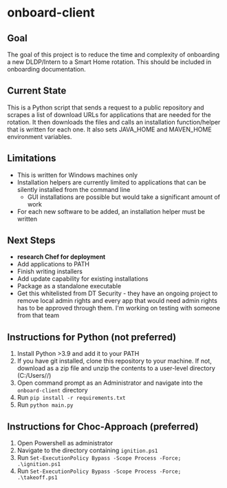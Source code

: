 # onboard-client

## Goal
The goal of this project is to reduce the time and complexity of onboarding a new DLDP/Intern to a Smart Home rotation. This should be included in onboarding documentation.

## Current State
This is a Python script that sends a request to a public repository and scrapes a list of download URLs for applications that are needed for the rotation. It then downloads the files and calls an installation function/helper that is written for each one. It also sets JAVA_HOME and MAVEN_HOME environment variables.

## Limitations
- This is written for Windows machines only
- Installation helpers are currently limited to applications that can be silently installed from the command line
  - GUI installations are possible but would take a significant amount of work
- For each new software to be added, an installation helper must be written
  
## Next Steps
- **research Chef for deployment**
- Add applications to PATH
- Finish writing installers
- Add update capability for existing installations
- Package as a standalone executable
- Get this whitelisted from DT Security - they have an ongoing project to remove local admin rights and every app that would need admin rights has to be approved through them. I'm working on testing with someone from that team

## Instructions for Python (not preferred)
1. Install Python >3.9 and add it to your PATH
2. If you have git installed, clone this repository to your machine. If not, download as a zip file and unzip the contents to a user-level directory (C:/Users/<yourSSO>/)
3. Open command prompt as an Administrator and navigate into the `onboard-client` directory
4. Run `pip install -r requirements.txt`
5. Run `python main.py`

## Instructions for Choc-Approach (preferred)
1. Open Powershell as administrator
2. Navigate to the directory containing `ignition.ps1`
3. Run `Set-ExecutionPolicy Bypass -Scope Process -Force; .\ignition.ps1`
4. Run `Set-ExecutionPolicy Bypass -Scope Process -Force; .\takeoff.ps1`
